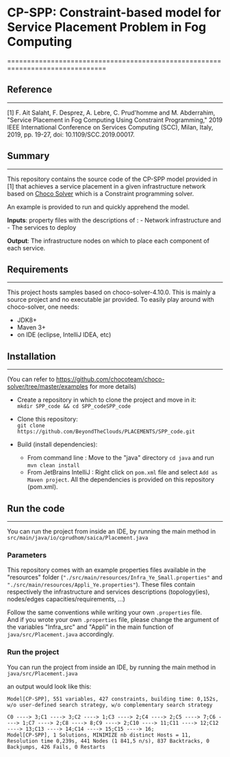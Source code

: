 # CP-SPP: Constraint-based model for Service Placement Problem in Fog Computing
===============================================================================


## Reference
--------------
[1] F. Ait Salaht, F. Desprez, A. Lebre, C. Prud'homme and M. Abderrahim, "Service Placement in Fog Computing Using Constraint Programming," 2019 IEEE International Conference on Services Computing (SCC), Milan, Italy, 2019, pp. 19-27, doi: 10.1109/SCC.2019.00017.

## Summary
--------------

This repository contains the source code of the CP-SPP model provided in [1] that achieves a service placement in a given infrastructure network based on [Choco Solver](https://github.com/chocoteam/choco-solver) which is a Constraint programming solver. 


An example is provided to run and quickly apprehend the model.

**Inputs**: property files with the descriptions of :
    - Network infrastructure 
    and
    - The services to deploy

**Output**: The infrastructure nodes on which to place each component of each service.

## Requirements
--------------
This project hosts samples based on choco-solver-4.10.0. This is mainly a source project and no executable jar provided. To easily play around with choco-solver, one needs:

- JDK8+
- Maven 3+
- on IDE (eclipse, IntelliJ IDEA, etc)

## Installation 
--------------
(You can refer to https://github.com/chocoteam/choco-solver/tree/master/examples for more details)

- Create a repository in which to clone the project and move in it:  
        ```mkdir SPP_code && cd SPP_codeSPP_code```
- Clone this repository:  
        ```git clone https://github.com/BeyondTheClouds/PLACEMENTS/SPP_code.git```
        
- Build (install dependencies):  
    * From command line : Move to the "java" directory ```cd java``` and run ```mvn clean install```
    * From JetBrains IntelliJ : Right click on ```pom.xml``` file and select ```Add as Maven project```. All the dependencies is provided on this repository (pom.xml). 

## Run the code
--------------
You can run the project from inside an IDE, by running the main method in ```src/main/java/io/cprudhom/saica/Placement.java```

### Parameters

This repository comes with an example properties files available in the "resources" folder (```"./src/main/resources/Infra_Ye_Small.properties"``` and ``` "./src/main/resources/Appli_Ye.properties"```).  These files contain respectively the infrastructure and services descriptions (topology(ies), nodes/edges capacities/requirements, ...)

Follow the same conventions while writing your own ```.properties``` file.  
And if you wrote your own ```.properties``` file, please change the argument of the variables "Infra_src" and "Appli"  in the main function of ```java/src/Placement.java``` accordingly.

### Run the project

You can run the project from inside an IDE, by running the main method in ```java/src/Placement.java```

an output would look like this:

```
Model[CP-SPP], 551 variables, 427 constraints, building time: 0,152s, w/o user-defined search strategy, w/o complementary search strategy

C0 ----> 3;C1 ----> 3;C2 ----> 1;C3 ----> 2;C4 ----> 2;C5 ----> 7;C6 ----> 1;C7 ----> 2;C8 ----> 8;C9 ----> 2;C10 ----> 11;C11 ----> 12;C12 ----> 13;C13 ----> 14;C14 ----> 15;C15 ----> 16;
Model[CP-SPP], 1 Solutions, MINIMIZE nb distinct Hosts = 11, Resolution time 0,239s, 441 Nodes (1 841,5 n/s), 837 Backtracks, 0 Backjumps, 426 Fails, 0 Restarts

```

